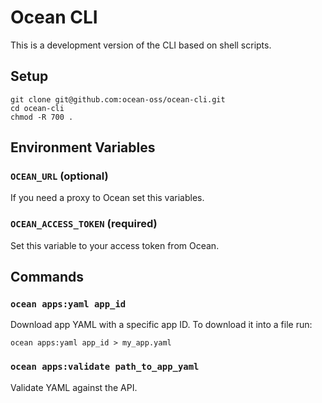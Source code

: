 # Ocean CLI

This is a development version of the CLI based on shell scripts.

## Setup

```shell
git clone git@github.com:ocean-oss/ocean-cli.git
cd ocean-cli
chmod -R 700 .
```

## Environment Variables

### `OCEAN_URL` (optional)

If you need a proxy to Ocean set this variables.

### `OCEAN_ACCESS_TOKEN` (required)

Set this variable to your access token from Ocean.

## Commands

### `ocean apps:yaml app_id`

Download app YAML with a specific app ID. To download it into a file run:

```shell
ocean apps:yaml app_id > my_app.yaml
```

### `ocean apps:validate path_to_app_yaml`

Validate YAML against the API.
